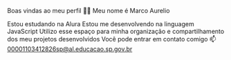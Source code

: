 Boas vindas ao meu perfil 💙💙
Meu nome é Marco Aurelio

Estou estudando na Alura
Estou me desenvolvendo na linguagem JavaScript
Utilizo esse espaço para minha organização e compartilhamento dos meu projetos desenvolvidos
Você pode entrar em contato comigo 📫
00001103412826sp@al.educacao.sp.gov.br

